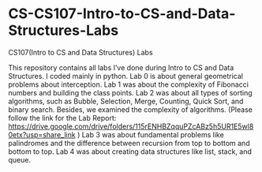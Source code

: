 # CS-CS107-Intro-to-CS-and-Data-Structures-Labs
CS107(Intro to CS and Data Structures) Labs

This repository contains all labs I’ve done during Intro to CS and Data Structures. I coded mainly in python.
Lab 0 is about general geometrical problems about interception. 
Lab 1 was about the complexity of Fibonacci numbers and building the class points.
Lab 2 was about all types of sorting algorithms, such as Bubble, Selection, Merge, Counting, Quick Sort, and binary search. Besides, we examined the complexity of algorithms.
(Please follow the link for the Lab Report: https://drive.google.com/drive/folders/115rENHBZqquPZcABz5h5UR1E5wl80etx?usp=share_link )
Lab 3 was about fundamental problems like palindromes and the difference between recursion from top to bottom and bottom to top.
Lab 4 was about creating data structures like list, stack, and queue. 
